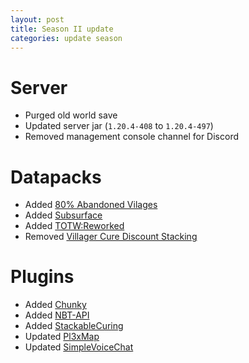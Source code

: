 ```yaml
---
layout: post
title: Season II update
categories: update season
---
```


# Server
* Purged old world save  
* Updated server jar (`1.20.4-408` to `1.20.4-497`)  
* Removed management console channel for Discord  

# Datapacks
* Added [80% Abandoned Vilages](https://modrinth.com/datapack/abandoned-villages)  
* Added [Subsurface](https://modrinth.com/datapack/subsurface)  
* Added [TOTW:Reworked](https://modrinth.com/datapack/towers-of-the-wild-reworked)  
* Removed [Villager Cure Discount Stacking](https://modrinth.com/datapack/villager-cure-discount-stacking)  

# Plugins
* Added [Chunky](https://modrinth.com/plugin/chunky)  
* Added [NBT-API](https://modrinth.com/plugin/nbtapi)  
* Added [StackableCuring](https://modrinth.com/plugin/stackablecuring)  
* Updated [Pl3xMap](https://modrinth.com/plugin/pl3xmap)  
* Updated [SimpleVoiceChat](https://modrinth.com/plugin/simple-voice-chat)  
